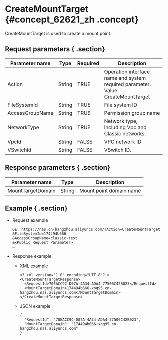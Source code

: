 # CreateMountTarget {#concept_62621_zh .concept}

CreateMountTarget is used to create a mount point.

## Request parameters { .section}

|Parameter name|Type|Required|Description|
|--------------|----|--------|-----------|
|Action|String|TRUE|Operation interface name and system required parameter. Value: CreateMountTarget|
|FileSystemId|String|TRUE|File system ID|
|AccessGroupName|String|TRUE|Permission group name|
|NetworkType|String|TRUE|Network type, including Vpc and Classic networks.|
|VpcId|String|FALSE|VPC network ID|
|VSwitchId|String|FALSE|VSwitch ID.|

## Response parameters { .section}

|Parameter name|Type|Description|
|--------------|----|-----------|
|MountTargetDomain|String|Mount point domain name|

## Example { .section}

-   Request example

    ```language-shell
    GET https://nas.cn-hangzhou.aliyuncs.com/?Action=CreateMountTarget
    &FileSystemId=174494b666
    &AccessGroupName=classic-test
    &<Public Request Parameter>
    …
    
    ```

-   Response example
    -   XML example

        ```language-xml
        <? xml version="1.0" encoding="UTF-8"? >
        <CreateMountTargetResponse>
          <RequestId>70EACC9C-D07A-4A34-ADA4-77506C42B023</RequestId>
          <MountTargetDomain>174494b666-xog95.cn-hangzhou.nas.aliyuncs.com</MountTargetDomain>
        </CreateMountTargetResponse>
        
        ```

    -   JSON example

        ```language-json
        {
          "RequestId": "70EACC9C-D07A-4A34-ADA4-77506C42B023",
          "MountTargetDomain": "174494b666-xog95.cn-hangzhou.nas.aliyuncs.com"
        }
        
        ```


